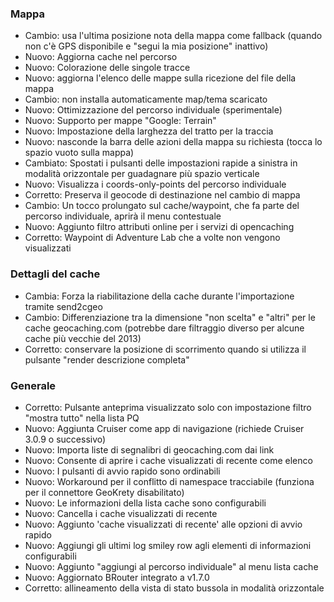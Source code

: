 ### Mappa
- Cambio: usa l'ultima posizione nota della mappa come fallback (quando non c'è GPS disponibile e "segui la mia posizione" inattivo)
- Nuovo: Aggiorna cache nel percorso
- Nuovo: Colorazione delle singole tracce
- Nuovo: aggiorna l'elenco delle mappe sulla ricezione del file della mappa
- Cambio: non installa automaticamente map/tema scaricato
- Nuovo: Ottimizzazione del percorso individuale (sperimentale)
- Nuovo: Supporto per mappe "Google: Terrain"
- Nuovo: Impostazione della larghezza del tratto per la traccia
- Nuovo: nasconde la barra delle azioni della mappa su richiesta (tocca lo spazio vuoto sulla mappa)
- Cambiato: Spostati i pulsanti delle impostazioni rapide a sinistra in modalità orizzontale per guadagnare più spazio verticale
- Nuovo: Visualizza i coords-only-points del percorso individuale
- Corretto: Preserva il geocode di destinazione nel cambio di mappa
- Cambio: Un tocco prolungato sul cache/waypoint, che fa parte del percorso individuale, aprirà il menu contestuale
- Nuovo: Aggiunto filtro attributi online per i servizi di opencaching
- Corretto: Waypoint di Adventure Lab che a volte non vengono visualizzati

### Dettagli del cache
- Cambia: Forza la riabilitazione della cache durante l'importazione tramite send2cgeo
- Cambio: Differenziazione tra la dimensione "non scelta" e "altri" per le cache geocaching.com (potrebbe dare filtraggio diverso per alcune cache più vecchie del 2013)
- Corretto: conservare la posizione di scorrimento quando si utilizza il pulsante "render descrizione completa"

### Generale
- Corretto: Pulsante anteprima visualizzato solo con impostazione filtro "mostra tutto" nella lista PQ
- Nuovo: Aggiunta Cruiser come app di navigazione (richiede Cruiser 3.0.9 o successivo)
- Nuovo: Importa liste di segnalibri di geocaching.com dai link
- Nuovo: Consente di aprire i cache visualizzati di recente come elenco
- Nuovo: I pulsanti di avvio rapido sono ordinabili
- Nuovo: Workaround per il conflitto di namespace tracciabile (funziona per il connettore GeoKrety disabilitato)
- Nuovo: Le informazioni della lista cache sono configurabili
- Nuovo: Cancella i cache visualizzati di recente
- Nuovo: Aggiunto 'cache visualizzati di recente' alle opzioni di avvio rapido
- Nuovo: Aggiungi gli ultimi log smiley row agli elementi di informazioni configurabili
- Nuovo: Aggiunto "aggiungi al percorso individuale" al menu lista cache
- Nuovo: Aggiornato BRouter integrato a v1.7.0
- Corretto: allineamento della vista di stato bussola in modalità orizzontale

